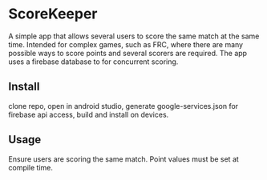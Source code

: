# ScoreKeeper

A simple app that allows several users to score the same match at the same time. Intended for complex games, such as FRC, where there are many possible ways to score points and several scorers are required. The app uses a firebase database to for concurrent scoring.

## Install
clone repo, open in android studio, generate google-services.json for firebase api access, build and install on devices.

## Usage
Ensure users are scoring the same match. Point values must be set at compile time.
